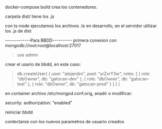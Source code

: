 docker-compose build crea los contenedores.

carpeta dist/ tiene los .js

con ts-node ejecutamos los archivos .ts en desarrollo, en el servidor utilizar los .js de dist

-------------Para BBDD----------
primera conexion con mongodb://root:root@localhost:27017

> use admin

crear el usario de bbdd, en este caso:
> db.createUser(
    {
    user: "alejandro",
    pwd: "yrZxrY3w",
    roles: [
    { role: "dbOwner", db: "gatocan-dev" },
    { role: "dbOwner", db: "gatocan-test" },
    { role: "dbOwner", db: "gatocan-prod" }
    ]
    }
    )

en container archivo /etc/mongod.conf.orig, anadir o modificar:

security:
    authorization: "enabled"

reiniciar bbdd

contectarse con los nuevos parametros de usuario creados
